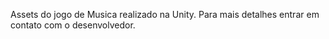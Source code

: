 Assets do jogo de Musica realizado na Unity.  Para mais detalhes entrar em contato com o desenvolvedor.
